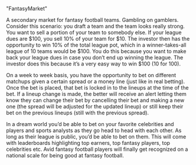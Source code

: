 "FantasyMarket" 

A secondary market for fantasy football teams. Gambling on gamblers. Consider this scenario: you draft a team and the team looks really strong. You want to sell a portion of your team to somebody else. If your league dues are $100, you sell 10% of your team for $10. The investor then has the opportunity to win 10% of the total league pot, which in a winner-takes-all league of 10 teams would be $100. You do this because you want to make back your league dues in case you don’t end up winning the league. The investor does this because it’s a very easy way to win $100 (10 for 100).  

On a week to week basis, you have the opportunity to bet on different matchups given a certain spread or a money line (just like in real betting). Once the bet is placed, that bet is locked in to the lineups at the time of the bet. If a lineup change is made, the better will receive an alert letting them know they can change their bet by cancelling their bet and making a new one (the spread will be adjusted for the updated lineup) or still keep their bet on the previous lineups (still with the previous spread).   

In a dream world you’d be able to bet on your favorite celebrities and players and sports analysts as they go head to head with each other.  As long as their league is public, you’d be able to bet on them. This will come with leaderboards highlighting top earners, top fantasy players, top celebrities etc. Avid fantasy football players will finally get recognized on a national scale for being good at fantasy football. 
